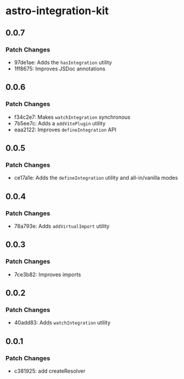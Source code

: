 # astro-integration-kit

## 0.0.7

### Patch Changes

- 97de1ae: Adds the `hasIntegration` utility
- 1ff8675: Improves JSDoc annotations

## 0.0.6

### Patch Changes

- f34c2e7: Makes `watchIntegration` synchronous
- 7b5ee7c: Adds a `addVitePlugin` utility
- eaa2122: Improves `defineIntegration` API

## 0.0.5

### Patch Changes

- ce17a1e: Adds the `defineIntegration` utility and all-in/vanilla modes

## 0.0.4

### Patch Changes

- 78a793e: Adds `addVirtualImport` utility

## 0.0.3

### Patch Changes

- 7ce3b82: Improves imports

## 0.0.2

### Patch Changes

- 40add83: Adds `watchIntegration` utility

## 0.0.1

### Patch Changes

- c381925: add createResolver
